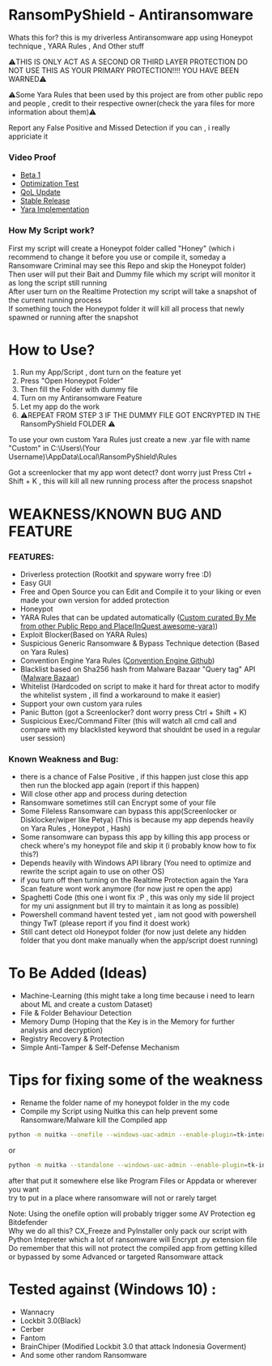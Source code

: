 # RansomPyShield - Antiransomware

Whats this for? this is my driverless Antiransomware app using Honeypot technique , YARA Rules , And Other stuff

⚠️THIS IS ONLY ACT AS A SECOND OR THIRD LAYER PROTECTION DO NOT USE THIS AS YOUR PRIMARY PROTECTION!!!!
YOU HAVE BEEN WARNED⚠️

⚠️Some Yara Rules that been used by this project are from other public repo and people , credit to their respective owner(check the yara files for more information about them)⚠️

Report any False Positive and Missed Detection if you can , i really appriciate it

### Video Proof
* <a href="https://www.youtube.com/watch?v=9rO8qLU-3vE">Beta 1</a>
* <a href="https://www.youtube.com/watch?v=Gk2ERkQ_MAs">Optimization Test</a>
* <a href="https://www.youtube.com/watch?v=WKGnyCcJn8c">QoL Update</a>
* <a href="https://www.youtube.com/watch?v=RsOikfXwLHg">Stable Release</a>
* <a href="https://www.youtube.com/watch?v=rz8vNeoxVVE">Yara Implementation</a>

### How My Script work?
First my script will create a Honeypot folder called "Honey" (which i recommend to change it before you use or compile it, someday a Ransomware Criminal may see this Repo and skip the Honeypot folder) \
Then user will put their Bait and Dummy file which my script will monitor it as long the script still running \
After user turn on the Realtime Protection my script will take a snapshot of the current running process \
If something touch the Honeypot folder it will kill all process that newly spawned or running after the snapshot

# How to Use?
1. Run my App/Script , dont turn on the feature yet
2. Press "Open Honeypot Folder"
3. Then fill the Folder with dummy file
4. Turn on my Antiransomware Feature
5. Let my app do the work
6. ⚠️REPEAT FROM STEP 3 IF THE DUMMY FILE GOT ENCRYPTED IN THE RansomPyShield FOLDER ⚠️

To use your own custom Yara Rules just create a new .yar file with name "Custom" in C:\Users\\(Your Username)\AppData\Local\RansomPyShield\Rules

Got a screenlocker that my app wont detect? dont worry just Press Ctrl + Shift + K , this will kill all new running process after the process snapshot

# WEAKNESS/KNOWN BUG AND FEATURE
### FEATURES:
* Driverless protection (Rootkit and spyware worry free :D)
* Easy GUI
* Free and Open Source you can Edit and Compile it to your liking or even made your own version for added protection
* Honeypot
* YARA Rules that can be updated automatically (<a href="https://github.com/InQuest/awesome-yara">Custom curated By Me from other Public Repo and Place(InQuest awesome-yara)</a>)
* Exploit Blocker(Based on YARA Rules)
* Suspicious Generic Ransomware & Bypass Technique detection (Based on Yara Rules)
* Convention Engine Yara Rules (<a href="https://github.com/stvemillertime/ConventionEngine/tree/master">Convention Engine Github</a>)
* Blacklist based on Sha256 hash from Malware Bazaar "Query tag" API (<a href="https://bazaar.abuse.ch/">Malware Bazaar</a>)
* Whitelist (Hardcoded on script to make it hard for threat actor to modify the whitelist system , ill find a workaround to make it easier)
* Support your own custom yara rules
* Panic Button (got a Screenlocker? dont worry press Ctrl + Shift + K)
* Suspicious Exec/Command Filter (this will watch all cmd call and compare with my blacklisted keyword that shouldnt be used in a regular user session)

### Known Weakness and Bug:
* there is a chance of False Positive , if this happen just close this app then run the blocked app again (report if this happen)
* Will close other app and process during detection
* Ransomware sometimes still can Encrypt some of your file
* Some Fileless Ransomware can bypass this app(Screenlocker or Disklocker/wiper like Petya) (This is because my app depends heavily on Yara Rules , Honeypot , Hash)
* Some ransomware can bypass this app by killing this app process or check where's my honeypot file and skip it (i probably know how to fix this?)
* Depends heavily with Windows API library (You need to optimize and rewrite the script again to use on other OS)
* if you turn off then turning on the Realtime Protection again the Yara Scan feature wont work anymore (for now just re open the app)
* Spaghetti Code (this one i wont fix :P , this was only my side lil project for my uni assignment but ill try to maintain it as long as possible)
* Powershell command havent tested yet , iam not good with powershell thingy TwT (please report if you find it doest work)
* Still cant detect old Honeypot folder (for now just delete any hidden folder that you dont make manually when the app/script doest running)

# To Be Added (Ideas)
* Machine-Learning (this might take a long time because i need to learn about ML and create a custom Dataset)
* File & Folder Behaviour Detection
* Memory Dump (Hoping that the Key is in the Memory for further analysis and decryption)
* Registry Recovery & Protection
* Simple Anti-Tamper & Self-Defense Mechanism

# Tips for fixing some of the weakness
* Rename the folder name of my honeypot folder in the my code
* Compile my Script using Nuitka this can help prevent some Ransomware/Malware kill the Compiled app
```bash
python -m nuitka --onefile --windows-uac-admin --enable-plugin=tk-inter --remove-output RansomPyShield.py
```
or 
```bash
python -m nuitka --standalone --windows-uac-admin --enable-plugin=tk-inter --remove-output RansomPyShield.py
```
after that put it somewhere else like Program Files or Appdata or wherever you want \
try to put in a place where ransomware will not or rarely target 

Note: Using the onefile option will probably trigger some AV Protection eg Bitdefender \
Why we do all this? CX_Freeze and PyInstaller only pack our script with Python Intepreter which a lot of ransomware will Encrypt .py extension file \
Do remember that this will not protect the compiled app from getting killed or bypassed by some Advanced or targeted Ransomware attack

# Tested against (Windows 10) :
* Wannacry
* Lockbit 3.0(Black)
* Cerber
* Fantom
* BrainChiper (Modified Lockbit 3.0 that attack Indonesia Goverment)
* And some other random Ransomware
